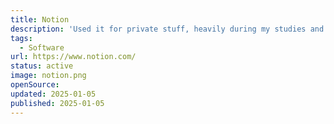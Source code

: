 ```yaml
---
title: Notion
description: 'Used it for private stuff, heavily during my studies and now at work.'
tags:
  - Software
url: https://www.notion.com/
status: active
image: notion.png
openSource:
updated: 2025-01-05
published: 2025-01-05
---
```

